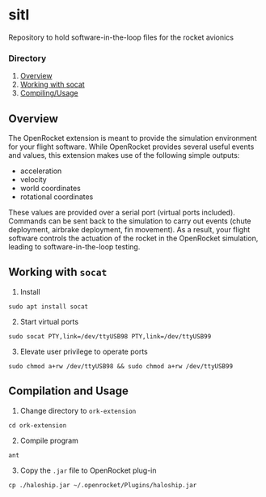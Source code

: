 # sitl
Repository to hold software-in-the-loop files for the rocket avionics

### Directory
1. [Overview](##overview)
1. [Working with socat](##Working-with-socat)
1. [Compiling/Usage](##Compilation-and-Usage)

## Overview 

The OpenRocket extension is meant to provide the simulation environment for your flight software. While OpenRocket provides several useful events and values, this extension makes use of the following simple outputs:

* acceleration
* velocity
* world coordinates
* rotational coordinates

These values are provided over a serial port (virtual ports included). Commands can be sent back to the simulation to carry out events (chute deployment, airbrake deployment, fin movement). As a result, your flight software controls the actuation of the rocket in the OpenRocket simulation, leading to software-in-the-loop testing.


## Working with ```socat```

1. Install
```
sudo apt install socat
```

2. Start virtual ports
```
sudo socat PTY,link=/dev/ttyUSB98 PTY,link=/dev/ttyUSB99

 ```
3. Elevate user privilege to operate ports
```
sudo chmod a+rw /dev/ttyUSB98 && sudo chmod a+rw /dev/ttyUSB99
```

## Compilation and Usage

1. Change directory to ```ork-extension```
```
cd ork-extension
```
2. Compile program
```
ant
```
3. Copy the ```.jar``` file to OpenRocket plug-in
```
cp ./haloship.jar ~/.openrocket/Plugins/haloship.jar
